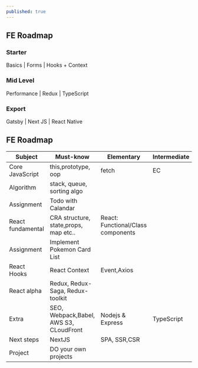 ```yaml
---
published: true
---
```

## FE Roadmap

### Starter 
Basics | Forms | Hooks + Context 


### Mid Level
Performance | Redux | TypeScript 

### Export 
Gatsby | Next JS | React Native


## FE Roadmap 

|      Subject      | Must-know    |Elementary   |Intermediate  |Advanced    |
|-------------------|-----------------|----------------|---------------|-------------|
| Core JavaScript   | this,prototype, oop| fetch  | EC  |  hosting |
| Algorithm         | stack, queue, sorting algo  |
| Assignment        |  Todo with Calandar |
| React fundamental | CRA structure, state,props, map etc..  | React: Functional/Class components
| Assignment        |  Implement Pokemon Card List |
|  React Hooks |React Context | Event,Axios  |
|  React alpha |  Redux, Redux-Saga, Redux-toolkit |   |   |   |
|  Extra | SEO, Webpack,Babel, AWS S3, CLoudFront  | Nodejs & Express  | TypeScript  | SCSS  | 
| Next steps | NextJS | SPA, SSR,CSR
|  Project |  DO your own projects |   
